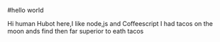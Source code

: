 #hello world

Hi human
Hubot here,I like node,js and Coffeescript
I had tacos on the moon ands find then far superior to eath tacos
